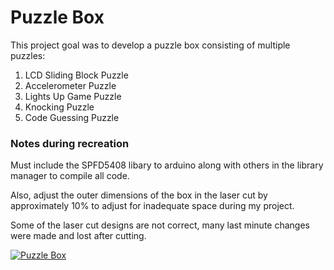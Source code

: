 # Puzzle Box

This project goal was to develop a puzzle box consisting of multiple puzzles:

1. LCD Sliding Block Puzzle
2. Accelerometer Puzzle
3. Lights Up Game Puzzle
4. Knocking Puzzle
5. Code Guessing Puzzle

### Notes during recreation

Must include the SPFD5408 libary to arduino along with others in the library manager to compile all code.

Also, adjust the outer dimensions of the box in the laser cut by approximately 10% to adjust for inadequate space during my project.

Some of the laser cut designs are not correct, many last minute changes were made and lost after cutting.



[![Puzzle Box](https://github.com/user-attachments/assets/235f8e2d-f5d6-48af-9129-0ca254126d2a)](https://www.youtube.com/watch?v=jFf0oDgVzTA)

